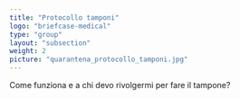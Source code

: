 ```yaml
---
title: "Protocollo tamponi"
logo: "briefcase-medical"
type: "group"
layout: "subsection"
weight: 2
picture: "quarantena_protocollo_tamponi.jpg"
---
```


Come funziona e a chi devo rivolgermi per fare il tampone?
